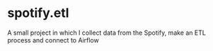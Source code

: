 # spotify.etl

A small project in which I collect data from the Spotify, make an ETL process and connect to Airflow
